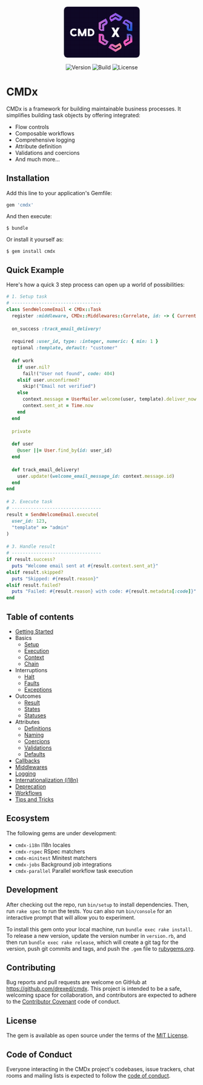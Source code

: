 <p align="center">
  <img src="./src/cmdx-logo.png" width="200" alt="CMDx Logo">
</p>

<p align="center">
  <img alt="Version" src="https://img.shields.io/gem/v/cmdx">
  <img alt="Build" src="https://github.com/drexed/cmdx/actions/workflows/ci.yml/badge.svg">
  <img alt="License" src="https://img.shields.io/github/license/drexed/cmdx">
</p>

# CMDx

CMDx is a framework for building maintainable business processes. It simplifies building task objects by offering integrated:

- Flow controls
- Composable workflows
- Comprehensive logging
- Attribute definition
- Validations and coercions
- And much more...

## Installation

Add this line to your application's Gemfile:

```ruby
gem 'cmdx'
```

And then execute:

    $ bundle

Or install it yourself as:

    $ gem install cmdx

## Quick Example

Here's how a quick 3 step process can open up a world of possibilities:

```ruby
# 1. Setup task
# ---------------------------------
class SendWelcomeEmail < CMDx::Task
  register :middleware, CMDx::Middlewares::Correlate, id: -> { Current.request_id }

  on_success :track_email_delivery!

  required :user_id, type: :integer, numeric: { min: 1 }
  optional :template, default: "customer"

  def work
    if user.nil?
      fail!("User not found", code: 404)
    elsif user.unconfirmed?
      skip!("Email not verified")
    else
      context.message = UserMailer.welcome(user, template).deliver_now
      context.sent_at = Time.now
    end
  end

  private

  def user
    @user ||= User.find_by(id: user_id)
  end

  def track_email_delivery!
    user.update!(welcome_email_message_id: context.message.id)
  end
end

# 2. Execute task
# ---------------------------------
result = SendWelcomeEmail.execute(
  user_id: 123,
  "template" => "admin"
)

# 3. Handle result
# ---------------------------------
if result.success?
  puts "Welcome email sent at #{result.context.sent_at}"
elsif result.skipped?
  puts "Skipped: #{result.reason}"
elsif result.failed?
  puts "Failed: #{result.reason} with code: #{result.metadata[:code]}"
end
```

## Table of contents

- [Getting Started](docs/getting_started.md)
- Basics
  - [Setup](docs/basics/setup.md)
  - [Execution](docs/basics/execution.md)
  - [Context](docs/basics/context.md)
  - [Chain](docs/basics/chain.md)
- Interruptions
  - [Halt](docs/interruptions/halt.md)
  - [Faults](docs/interruptions/faults.md)
  - [Exceptions](docs/interruptions/exceptions.md)
- Outcomes
  - [Result](docs/outcomes/result.md)
  - [States](docs/outcomes/states.md)
  - [Statuses](docs/outcomes/statuses.md)
- Attributes
  - [Definitions](docs/attributes/definitions.md)
  - [Naming](docs/attributes/naming.md)
  - [Coercions](docs/attributes/coercions.md)
  - [Validations](docs/attributes/validations.md)
  - [Defaults](docs/attributes/defaults.md)
- [Callbacks](docs/callbacks.md)
- [Middlewares](docs/middlewares.md)
- [Logging](docs/logging.md)
- [Internationalization (i18n)](docs/internationalization.md)
- [Deprecation](docs/deprecation.md)
- [Workflows](docs/workflows.md)
- [Tips and Tricks](docs/tips_and_tricks.md)

## Ecosystem

The following gems are under development:

- `cmdx-i18n` I18n locales
- `cmdx-rspec` RSpec matchers
- `cmdx-minitest` Minitest matchers
- `cmdx-jobs` Background job integrations
- `cmdx-parallel` Parallel workflow task execution

## Development

After checking out the repo, run `bin/setup` to install dependencies. Then, run `rake spec` to run the tests. You can also run `bin/console` for an interactive prompt that will allow you to experiment.

To install this gem onto your local machine, run `bundle exec rake install`. To release a new version, update the version number in `version.rb`, and then run `bundle exec rake release`, which will create a git tag for the version, push git commits and tags, and push the `.gem` file to [rubygems.org](https://rubygems.org).

## Contributing

Bug reports and pull requests are welcome on GitHub at https://github.com/drexed/cmdx. This project is intended to be a safe, welcoming space for collaboration, and contributors are expected to adhere to the [Contributor Covenant](http://contributor-covenant.org) code of conduct.

## License

The gem is available as open source under the terms of the [MIT License](https://opensource.org/licenses/MIT).

## Code of Conduct

Everyone interacting in the CMDx project's codebases, issue trackers, chat rooms and mailing lists is expected to follow the [code of conduct](CODE_OF_CONDUCT.md).
